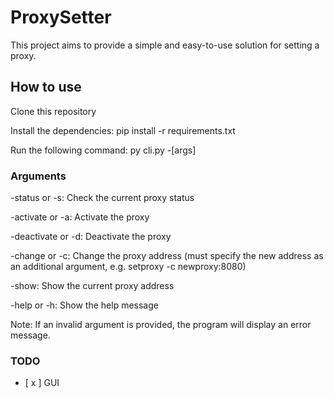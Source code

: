 # ProxySetter
This project aims to provide a simple and easy-to-use solution for setting a proxy.
## How to use
Clone this repository

Install the dependencies: pip install -r requirements.txt

Run the following command: py cli.py -[args]

### Arguments
-status or -s: Check the current proxy status

-activate or -a: Activate the proxy

-deactivate or -d: Deactivate the proxy

-change or -c: Change the proxy address (must specify the new address as an additional argument, e.g. setproxy -c newproxy:8080)

-show: Show the current proxy address

-help or -h: Show the help message

Note: If an invalid argument is provided, the program will display an error message.

### TODO
- [ x ] GUI
